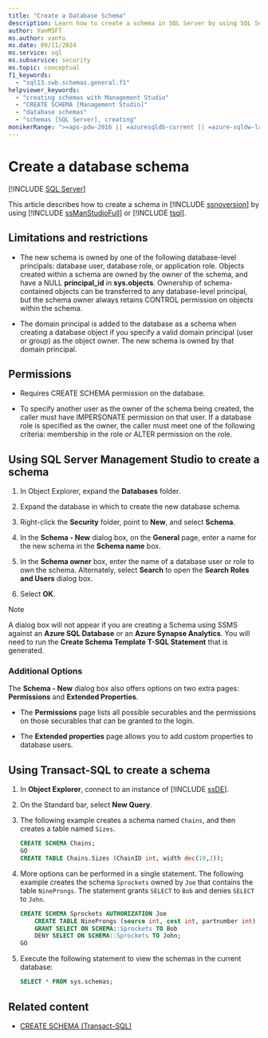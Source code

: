 ```yaml
---
title: "Create a Database Schema"
description: Learn how to create a schema in SQL Server by using SQL Server Management Studio or Transact-SQL, including limitations and restrictions.
author: VanMSFT
ms.author: vanto
ms.date: 09/11/2024
ms.service: sql
ms.subservice: security
ms.topic: conceptual
f1_keywords:
  - "sql13.swb.schemas.general.f1"
helpviewer_keywords:
  - "creating schemas with Management Studio"
  - "CREATE SCHEMA [Management Studio]"
  - "database schemas"
  - "schemas [SQL Server], creating"
monikerRange: ">=aps-pdw-2016 || =azuresqldb-current || =azure-sqldw-latest || >=sql-server-2016 || >=sql-server-linux-2017 || =azuresqldb-mi-current"
---
```

# Create a database schema

[!INCLUDE [SQL Server](../../../includes/applies-to-version/sql-asdb-asdbmi-asa-pdw.md)]

This article describes how to create a schema in [!INCLUDE [ssnoversion](../../../includes/ssnoversion-md.md)] by using [!INCLUDE [ssManStudioFull](../../../includes/ssmanstudiofull-md.md)] or [!INCLUDE [tsql](../../../includes/tsql-md.md)].

## <a name="Restrictions"></a> Limitations and restrictions

- The new schema is owned by one of the following database-level principals: database user, database role, or application role. Objects created within a schema are owned by the owner of the schema, and have a NULL **principal_id** in **sys.objects**. Ownership of schema-contained objects can be transferred to any database-level principal, but the schema owner always retains CONTROL permission on objects within the schema.

- The domain principal is added to the database as a schema when creating a database object if you specify a valid domain principal (user or group) as the object owner. The new schema is owned by that domain principal.

## <a name="Permissions"></a> Permissions

- Requires CREATE SCHEMA permission on the database.

- To specify another user as the owner of the schema being created, the caller must have IMPERSONATE permission on that user. If a database role is specified as the owner, the caller must meet one of the following criteria: membership in the role or ALTER permission on the role.

## <a name="SSMSProcedure"></a> Using SQL Server Management Studio to create a schema

1. In Object Explorer, expand the **Databases** folder.

1. Expand the database in which to create the new database schema.

1. Right-click the **Security** folder, point to **New**, and select **Schema**.

1. In the **Schema - New** dialog box, on the **General** page, enter a name for the new schema in the **Schema name** box.

1. In the **Schema owner** box, enter the name of a database user or role to own the schema. Alternately, select **Search** to open the **Search Roles and Users** dialog box.

1. Select **OK**.

> [!NOTE]  
> A dialog box will not appear if you are creating a Schema using SSMS against an **Azure SQL Database** or an **Azure Synapse Analytics**. You will need to run the **Create Schema Template T-SQL Statement** that is generated.

### Additional Options

The **Schema - New** dialog box also offers options on two extra pages: **Permissions** and **Extended Properties**.

- The **Permissions** page lists all possible securables and the permissions on those securables that can be granted to the login.

- The **Extended properties** page allows you to add custom properties to database users.

## <a name="TsqlProcedure"></a> Using Transact-SQL to create a schema

1. In **Object Explorer**, connect to an instance of [!INCLUDE [ssDE](../../../includes/ssde-md.md)].

1. On the Standard bar, select **New Query**.

1. The following example creates a schema named `Chains`, and then creates a table named `Sizes`.

   ```sql
   CREATE SCHEMA Chains;
   GO
   CREATE TABLE Chains.Sizes (ChainID int, width dec(10,2));
   ```

1. More options can be performed in a single statement. The following example creates the schema `Sprockets` owned by `Joe` that contains the table `NineProngs`. The statement grants `SELECT` to `Bob` and denies `SELECT` to `John`.

   ```sql
   CREATE SCHEMA Sprockets AUTHORIZATION Joe
       CREATE TABLE NineProngs (source int, cost int, partnumber int)
       GRANT SELECT ON SCHEMA::Sprockets TO Bob
       DENY SELECT ON SCHEMA::Sprockets TO John;
   GO
   ```

1. Execute the following statement to view the schemas in the current database:

   ```sql
   SELECT * FROM sys.schemas;
   ```

## Related content

- [CREATE SCHEMA (Transact-SQL)](../../../t-sql/statements/create-schema-transact-sql.md)
